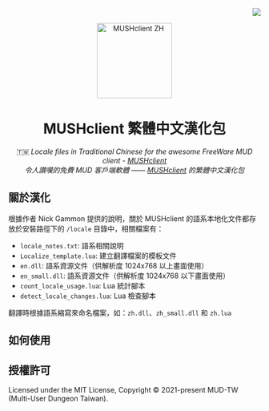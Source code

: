 <!-- Badge for License -->
<div align="right">

  [![](https://img.shields.io/github/license/MUD-TW/MUSHclient-ZH.svg?style=flat-square)](./LICENSE)

</div>

<!-- Logo and Title -->
<div align="center">
  <img src="https://i.imgur.com/RFvke7t.png" alt="MUSHclient ZH" height="150px">

# MUSHclient 繁體中文漢化包

🇹🇼 _Locale files in Traditional Chinese for the awesome FreeWare MUD client - [MUSHclient](http://www.gammon.com.au/mushclient/mushclient.htm)_<br/>
_令人讚嘆的免費 MUD 客戶端軟體 —— [MUSHclient](http://www.gammon.com.au/mushclient/mushclient.htm) 的繁體中文漢化包_

</div>

## 關於漢化

根據作者 Nick Gammon 提供的說明，關於 MUSHclient 的語系本地化文件都存放於安裝路徑下的 `/locale` 目錄中，相關檔案有：

- `locale_notes.txt`: 語系相關說明
- `Localize_template.lua`: 建立翻譯檔案的模板文件
- `en.dll`: 語系資源文件（供解析度 1024x768 以上畫面使用）
- `en_small.dll`: 語系資源文件（供解析度 1024x768 以下畫面使用）
- `count_locale_usage.lua`: Lua 統計腳本
- `detect_locale_changes.lua`: Lua 檢查腳本

翻譯時根據語系縮寫來命名檔案，如：`zh.dll`、`zh_small.dll` 和 `zh.lua`

## 如何使用

## 授權許可

Licensed under the MIT License, Copyright © 2021-present MUD-TW (Multi-User Dungeon Taiwan).

